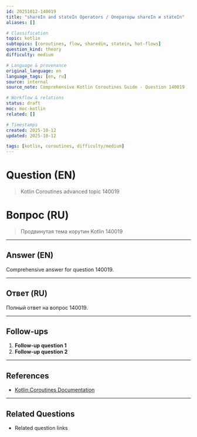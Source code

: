 ```yaml
---
id: 20251012-140019
title: "shareIn and stateIn Operators / Операторы shareIn и stateIn"
aliases: []

# Classification
topic: kotlin
subtopics: [coroutines, flow, sharedin, statein, hot-flows]
question_kind: theory
difficulty: medium

# Language & provenance
original_language: en
language_tags: [en, ru]
source: internal
source_note: Comprehensive Kotlin Coroutines Guide - Question 140019

# Workflow & relations
status: draft
moc: moc-kotlin
related: []

# Timestamps
created: 2025-10-12
updated: 2025-10-12

tags: [kotlin, coroutines, difficulty/medium]
---
```

# Question (EN)
> Kotlin Coroutines advanced topic 140019

# Вопрос (RU)
> Продвинутая тема корутин Kotlin 140019

---

## Answer (EN)

Comprehensive answer for question 140019.

---

## Ответ (RU)

Полный ответ на вопрос 140019.

---

## Follow-ups

1. **Follow-up question 1**
2. **Follow-up question 2**

---

## References

- [Kotlin Coroutines Documentation](https://kotlinlang.org/docs/coroutines-overview.html)

---

## Related Questions

- Related question links

